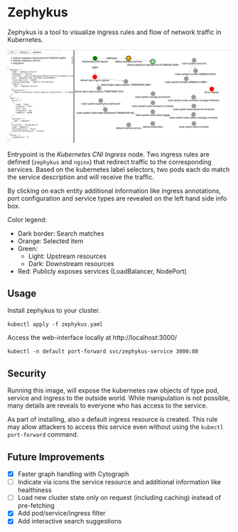 # Zephykus

Zephykus is a tool to visualize ingress rules and flow of network traffic in Kubernetes.

![README_demo.png](README_demo.png)

Entrypoint is the *Kubernetes CNI Ingress* node. Two ingress rules are defined (`zephykus` and `nginx`) that redirect traffic to the corresponding services. Based on the kubernetes label selectors, two pods each do match the service description and will receive the traffic.

By clicking on each entity additional information like ingress annotations, port configuration and service types are revealed on the left hand side info box.

Color legend:

- Dark border: Search matches
- Orange: Selected item
- Green:
  - Light: Upstream resources
  - Dark: Downstream resources
- Red: Publicly exposes services (LoadBalancer, NodePort)

## Usage

Install zephykus to your cluster.
```
kubectl apply -f zephykus.yaml
```

Access the web-interface locally at http://localhost:3000/
```
kubectl -n default port-forward svc/zephykus-service 3000:80
```

## Security

Running this image, will expose the kubernetes raw objects of type pod, service and ingress to the outside world. While manipulation is not possible, many details are reveals to everyone who has access to the service.

As part of installing, also a default ingress resource is created. This rule may allow attackers to access this service even without using the `kubectl port-forward` command.

## Future Improvements

- [x] Faster graph handling with Cytograph
- [ ] Indicate via icons the service resource and additional information like healthiness
- [ ] Load new cluster state only on request (including caching) instead of pre-fetching
- [x] Add pod/service/ingress filter
- [x] Add interactive search suggestions
